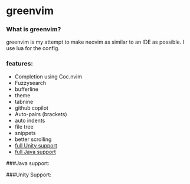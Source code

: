 # greenvim

### What is greenvim?
greenvim is my attempt to make neovim as similar to an IDE as possible. I use lua for the config. 

### features:
* Completion using Coc.nvim
* Fuzzysearch
* bufferline
* theme
* tabnine
* github copilot
* Auto-pairs (brackets)
* auto indents
* file tree
* snippets
* better scrolling
* [full Unity support](#unity-support)
* [full Java support](#java-support)

###Java support:


###Unity Support:

